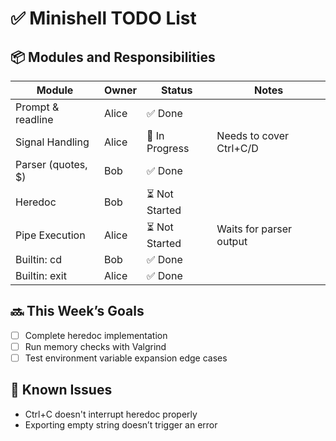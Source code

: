 # ✅ Minishell TODO List

## 📦 Modules and Responsibilities

| Module              | Owner       | Status     | Notes                          |
|---------------------|-------------|------------|--------------------------------|
| Prompt & readline   | Alice       | ✅ Done     |                                |
| Signal Handling     | Alice       | 🔄 In Progress | Needs to cover Ctrl+C/D    |
| Parser (quotes, $)  | Bob         | ✅ Done     |                                |
| Heredoc             | Bob         | ⏳ Not Started |                              |
| Pipe Execution      | Alice       | ⏳ Not Started | Waits for parser output     |
| Builtin: cd         | Bob         | ✅ Done     |                                |
| Builtin: exit       | Alice       | ✅ Done     |                                |

## 🔜 This Week’s Goals
- [ ] Complete heredoc implementation
- [ ] Run memory checks with Valgrind
- [ ] Test environment variable expansion edge cases

## 🐞 Known Issues
- Ctrl+C doesn't interrupt heredoc properly
- Exporting empty string doesn’t trigger an error
